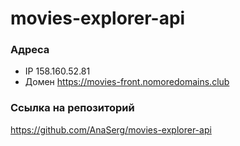 # movies-explorer-api

### Адреса
- IP 158.160.52.81
- Домен https://movies-front.nomoredomains.club

### Ссылка на репозиторий
https://github.com/AnaSerg/movies-explorer-api
